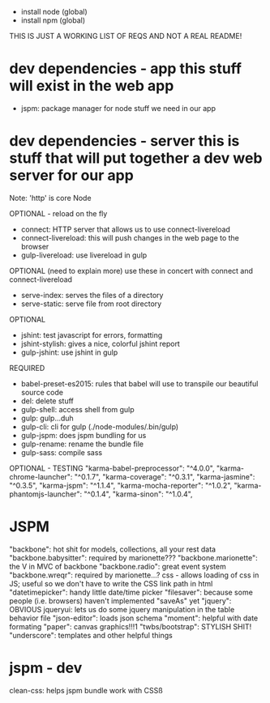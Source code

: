 - install node (global)
- install npm (global)

THIS IS JUST A WORKING LIST OF REQS AND NOT A REAL README!

dev dependencies - app
this stuff will exist in the web app
==================
- jspm: package manager for node stuff we need in our app

dev dependencies - server
this is stuff that will put together a dev web server for our app
==================
Note: 'http' is core Node

OPTIONAL - reload on the fly
- connect: HTTP server that allows us to use connect-livereload
- connect-livereload: this will push changes in the web page to the browser
- gulp-livereload: use livereload in gulp

OPTIONAL (need to explain more)
use these in concert with connect and connect-livereload
- serve-index: serves the files of a directory
- serve-static: serve file from root directory

OPTIONAL
- jshint: test javascript for errors, formatting
- jshint-stylish: gives a nice, colorful jshint report
- gulp-jshint: use jshint in gulp

REQUIRED
- babel-preset-es2015: rules that babel will use to transpile our beautiful source code
- del: delete stuff
- gulp-shell: access shell from gulp
- gulp: gulp...duh
- gulp-cli: cli for gulp (./node-modules/.bin/gulp)
- gulp-jspm: does jspm bundling for us
- gulp-rename: rename the bundle file
- gulp-sass: compile sass


OPTIONAL - TESTING
"karma-babel-preprocessor": "^4.0.0",
"karma-chrome-launcher": "^0.1.7",
"karma-coverage": "^0.3.1",
"karma-jasmine": "^0.3.5",
"karma-jspm": "^1.1.4",
"karma-mocha-reporter": "^1.0.2",
"karma-phantomjs-launcher": "^0.1.4",
"karma-sinon": "^1.0.4",

JSPM
============

"backbone": hot shit for models, collections, all your rest data
"backbone.babysitter": required by marionette???
"backbone.marionette": the V in MVC of backbone
"backbone.radio": great event system
"backbone.wreqr": required by marionette...?
css - allows loading of css in JS; useful so we don't have to write the CSS link  path in html
"datetimepicker": handy little date/time picker
"filesaver": because some people (i.e. browsers) haven't implemented "saveAs" yet
"jquery": OBVIOUS
jqueryui: lets us do some jquery manipulation in the table behavior file
"json-editor": loads json schema
"moment": helpful with date formating
"paper": canvas graphics!!!1
"twbs/bootstrap": STYLISH SHIT!
"underscore": templates and other helpful things

jspm - dev
==============
clean-css: helps jspm bundle work with CSSß

